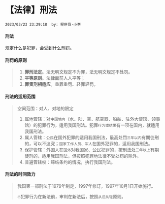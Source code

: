 # 【法律】刑法
`2023/03/23 23:29:18  by: 程序员·小李`

#### 刑法

规定什么是犯罪，会受到什么刑罚。


#### 刑罚的原则

> 1. **罪刑法定**。法无明文规定不为罪，法无明文规定不处罚。
> 2. **平等原则**。法律面前人人平等；
> 3. **罪责刑相适应**。重罪重罚、轻罪轻罚。


#### 刑法的适用范围

> 空间范围：对人、对地的限定
> 1. 属地管辖：对`中国境内`（水、陆、空、航空器、船舶、驻外大使馆、领事馆）的犯罪行为，适用我国刑法。犯罪`行为或结果`有一项在国内，就适用我国刑法。
> 2. 属人管辖：`公民`在国外犯罪的适用我国刑法，最高处罚`三年以内`有期徒刑的，可以不追究；`国家工作人员、军人`在国外犯罪的，适用我国刑法。
> 3. 保护管辖：外国人在`国外`对我国家、公民犯罪的，按刑法处`三年以上`有期徒刑的，适用我国刑法，但按照犯罪地法律不受处罚的除外。
> 4. 普遍管辖权：缔结条约的情况，执行我国刑法。


#### 刑法的时间效力

> 我国第一部刑法于1979年制定，1997年修订，1997年10月1日开始施行。
>
> 🔥犯罪行为在新法前，审判在新法后，按照`从旧从轻`原则。